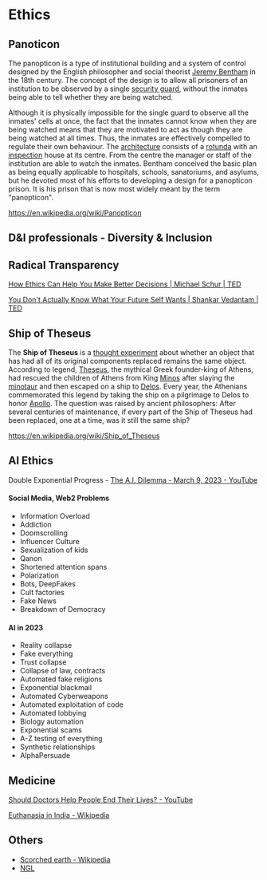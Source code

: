 # Ethics

## Panoticon

The panopticon is a type of institutional building and a system of control designed by the English philosopher and social theorist [Jeremy Bentham](https://en.wikipedia.org/wiki/Jeremy_Bentham) in the 18th century. The concept of the design is to allow all prisoners of an institution to be observed by a single [security guard](https://en.wikipedia.org/wiki/Security_guard), without the inmates being able to tell whether they are being watched.

Although it is physically impossible for the single guard to observe all the inmates' cells at once, the fact that the inmates cannot know when they are being watched means that they are motivated to act as though they are being watched at all times. Thus, the inmates are effectively compelled to regulate their own behaviour. The [architecture](https://en.wikipedia.org/wiki/Architecture) consists of a [rotunda](https://en.wikipedia.org/wiki/Rotunda_(architecture)) with an [inspection](https://en.wikipedia.org/wiki/Inspection) house at its centre. From the centre the manager or staff of the institution are able to watch the inmates. Bentham conceived the basic plan as being equally applicable to hospitals, schools, sanatoriums, and asylums, but he devoted most of his efforts to developing a design for a panopticon prison. It is his prison that is now most widely meant by the term "panopticon".

https://en.wikipedia.org/wiki/Panopticon

## D&I professionals - Diversity & Inclusion

## Radical Transparency

[How Ethics Can Help You Make Better Decisions | Michael Schur | TED](https://www.youtube.com/watch?v=BAswj8evFZk)

[You Don't Actually Know What Your Future Self Wants | Shankar Vedantam | TED](https://www.youtube.com/watch?v=dtfaccGmCCs)

## Ship of Theseus

The **Ship of Theseus** is a [thought experiment](https://en.wikipedia.org/wiki/Thought_experiment) about whether an object that has had all of its original components replaced remains the same object. According to legend, [Theseus](https://en.wikipedia.org/wiki/Theseus), the mythical Greek founder-king of Athens, had rescued the children of Athens from King [Minos](https://en.wikipedia.org/wiki/Minos) after slaying the [minotaur](https://en.wikipedia.org/wiki/Minotaur) and then escaped on a ship to [Delos](https://en.wikipedia.org/wiki/Delos). Every year, the Athenians commemorated this legend by taking the ship on a pilgrimage to Delos to honor [Apollo](https://en.wikipedia.org/wiki/Apollo). The question was raised by ancient philosophers: After several centuries of maintenance, if every part of the Ship of Theseus had been replaced, one at a time, was it still the same ship?

https://en.wikipedia.org/wiki/Ship_of_Theseus

## AI Ethics

Double Exponential Progress - [The A.I. Dilemma - March 9, 2023 - YouTube](https://www.youtube.com/watch?v=xoVJKj8lcNQ&ab_channel=CenterforHumaneTechnology)

#### Social Media, Web2 Problems

- Information Overload
- Addiction
- Doomscrolling
- Influencer Culture
- Sexualization of kids
- Qanon
- Shortened attention spans
- Polarization
- Bots, DeepFakes
- Cult factories
- Fake News
- Breakdown of Democracy

#### AI in 2023

- Reality collapse
- Fake everything
- Trust collapse
- Collapse of law, contracts
- Automated fake religions
- Exponential blackmail
- Automated Cyberweapons
- Automated exploitation of code
- Automated lobbying
- Biology automation
- Exponential scams
- A-Z testing of everything
- Synthetic relationships
- AlphaPersuade

## Medicine

[Should Doctors Help People End Their Lives? - YouTube](https://www.youtube.com/watch?v=l-IO6_cU5jM&ab_channel=MedlifeCrisis)

[Euthanasia in India - Wikipedia](https://en.wikipedia.org/wiki/Euthanasia_in_India)

## Others

- [Scorched earth - Wikipedia](https://en.wikipedia.org/wiki/Scorched_earth)
- [NGL](https://ngl.link/)
